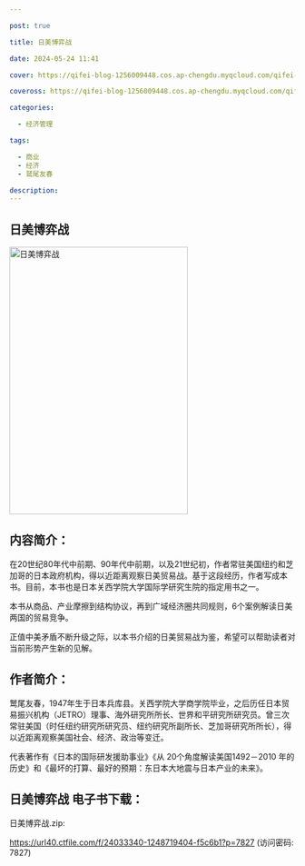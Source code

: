 ```yaml
---

post: true

title: 日美博弈战

date: 2024-05-24 11:41

cover: https://qifei-blog-1256009448.cos.ap-chengdu.myqcloud.com/qifei-blog/6638a2c40ea9cb14038341d4.jpg

coveross: https://qifei-blog-1256009448.cos.ap-chengdu.myqcloud.com/qifei-blog/6638a2c40ea9cb14038341d4.jpg

categories:

  - 经济管理

tags:

  - 商业
  - 经济
  - 鹫尾友春

description:
---
```


## 日美博弈战
<img alt="日美博弈战 " class="aligncenter loading" data-was-processed="true" decoding="async" fetchpriority="high" height="471" src="https://qifei-blog-1256009448.cos.ap-chengdu.myqcloud.com/qifei-blog/6638a2c40ea9cb14038341d4.jpg " style="cursor: zoom-in;" width="314"/>

## 内容简介：

在20世纪80年代中前期、90年代中前期，以及21世纪初，作者常驻美国纽约和芝加哥的日本政府机构，得以近距离观察日美贸易战。基于这段经历，作者写成本书。目前，本书也是日本关西学院大学国际学研究生院的指定用书之一。

本书从商品、产业摩擦到结构协议，再到广域经济圈共同规则，6个案例解读日美两国的贸易竞争。

正值中美矛盾不断升级之际，以本书介绍的日美贸易战为鉴，希望可以帮助读者对当前形势产生新的见解。

## 作者简介：

鹫尾友春，1947年生于日本兵库县。关西学院大学商学院毕业，之后历任日本贸易振兴机构（JETRO）理事、海外研究所所长、世界和平研究所研究员。曾三次常驻美国（时任纽约研究所研究员、纽约研究所副所长、芝加哥研究所所长），得以近距离观察美国社会、经济、政治等变迁。

代表著作有《日本的国际研发援助事业》《从 20个角度解读美国1492－2010 年的历史》和《最坏的打算、最好的预期：东日本大地震与日本产业的未来》。

## 日美博弈战 电子书下载：
日美博弈战.zip: 

https://url40.ctfile.com/f/24033340-1248719404-f5c6b1?p=7827 (访问密码: 7827)
